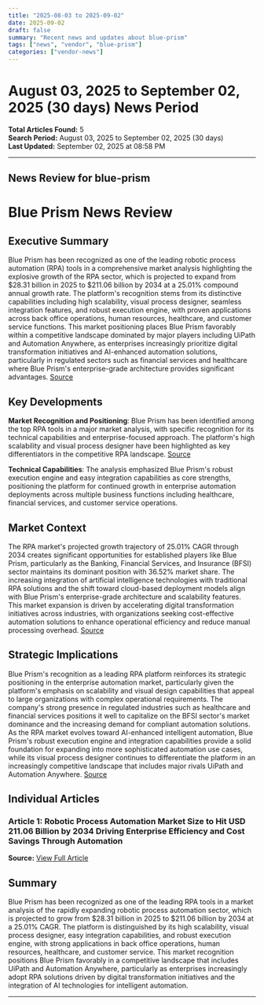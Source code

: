 ```yaml
---
title: "2025-08-03 to 2025-09-02"
date: 2025-09-02
draft: false
summary: "Recent news and updates about blue-prism"
tags: ["news", "vendor", "blue-prism"]
categories: ["vendor-news"]
---
```


# August 03, 2025 to September 02, 2025 (30 days) News Period 

**Total Articles Found:** 5  
**Search Period:** August 03, 2025 to September 02, 2025 (30 days)  
**Last Updated:** September 02, 2025 at 08:58 PM

---

## News Review for blue-prism

# Blue Prism News Review

## Executive Summary

Blue Prism has been recognized as one of the leading robotic process automation (RPA) tools in a comprehensive market analysis highlighting the explosive growth of the RPA sector, which is projected to expand from $28.31 billion in 2025 to $211.06 billion by 2034 at a 25.01% compound annual growth rate. The platform's recognition stems from its distinctive capabilities including high scalability, visual process designer, seamless integration features, and robust execution engine, with proven applications across back office operations, human resources, healthcare, and customer service functions. This market positioning places Blue Prism favorably within a competitive landscape dominated by major players including UiPath and Automation Anywhere, as enterprises increasingly prioritize digital transformation initiatives and AI-enhanced automation solutions, particularly in regulated sectors such as financial services and healthcare where Blue Prism's enterprise-grade architecture provides significant advantages. [Source](https://www.globenewswire.com/news-release/2025/08/18/3135131/0/en/Robotic-Process-Automation-Market-Size-to-Hit-USD-211-06-Billion-by-2034-Driving-Enterprise-Efficiency-and-Cost-Savings-Through-Automation.html)

## Key Developments

**Market Recognition and Positioning**: Blue Prism has been identified among the top RPA tools in a major market analysis, with specific recognition for its technical capabilities and enterprise-focused approach. The platform's high scalability and visual process designer have been highlighted as key differentiators in the competitive RPA landscape. [Source](https://www.globenewswire.com/news-release/2025/08/18/3135131/0/en/Robotic-Process-Automation-Market-Size-to-Hit-USD-211-06-Billion-by-2034-Driving-Enterprise-Efficiency-and-Cost-Savings-Through-Automation.html)

**Technical Capabilities**: The analysis emphasized Blue Prism's robust execution engine and easy integration capabilities as core strengths, positioning the platform for continued growth in enterprise automation deployments across multiple business functions including healthcare, financial services, and customer service operations.

## Market Context

The RPA market's projected growth trajectory of 25.01% CAGR through 2034 creates significant opportunities for established players like Blue Prism, particularly as the Banking, Financial Services, and Insurance (BFSI) sector maintains its dominant position with 36.52% market share. The increasing integration of artificial intelligence technologies with traditional RPA solutions and the shift toward cloud-based deployment models align with Blue Prism's enterprise-grade architecture and scalability features. This market expansion is driven by accelerating digital transformation initiatives across industries, with organizations seeking cost-effective automation solutions to enhance operational efficiency and reduce manual processing overhead. [Source](https://www.globenewswire.com/news-release/2025/08/18/3135131/0/en/Robotic-Process-Automation-Market-Size-to-Hit-USD-211-06-Billion-by-2034-Driving-Enterprise-Efficiency-and-Cost-Savings-Through-Automation.html)

## Strategic Implications

Blue Prism's recognition as a leading RPA platform reinforces its strategic positioning in the enterprise automation market, particularly given the platform's emphasis on scalability and visual design capabilities that appeal to large organizations with complex operational requirements. The company's strong presence in regulated industries such as healthcare and financial services positions it well to capitalize on the BFSI sector's market dominance and the increasing demand for compliant automation solutions. As the RPA market evolves toward AI-enhanced intelligent automation, Blue Prism's robust execution engine and integration capabilities provide a solid foundation for expanding into more sophisticated automation use cases, while its visual process designer continues to differentiate the platform in an increasingly competitive landscape that includes major rivals UiPath and Automation Anywhere. [Source](https://www.globenewswire.com/news-release/2025/08/18/3135131/0/en/Robotic-Process-Automation-Market-Size-to-Hit-USD-211-06-Billion-by-2034-Driving-Enterprise-Efficiency-and-Cost-Savings-Through-Automation.html)

## Individual Articles

### Article 1: Robotic Process Automation Market Size to Hit USD 211.06 Billion by 2034 Driving Enterprise Efficiency and Cost Savings Through Automation

**Source:** [View Full Article](https://www.globenewswire.com/news-release/2025/08/18/3135131/0/en/Robotic-Process-Automation-Market-Size-to-Hit-USD-211-06-Billion-by-2034-Driving-Enterprise-Efficiency-and-Cost-Savings-Through-Automation.html)

## Summary

Blue Prism has been recognized as one of the leading RPA tools in a market analysis of the rapidly expanding robotic process automation sector, which is projected to grow from $28.31 billion in 2025 to $211.06 billion by 2034 at a 25.01% CAGR. The platform is distinguished by its high scalability, visual process designer, easy integration capabilities, and robust execution engine, with strong applications in back office operations, human resources, healthcare, and customer service. This market recognition positions Blue Prism favorably in a competitive landscape that includes UiPath and Automation Anywhere, particularly as enterprises increasingly adopt RPA solutions driven by digital transformation initiatives and the integration of AI technologies for intelligent automation.





---

